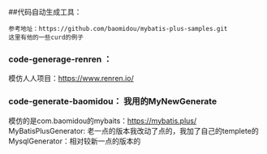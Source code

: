 ##代码自动生成工具： 
````
参考地址：https://github.com/baomidou/mybatis-plus-samples.git
这里有他的一些curd的例子
````

### code-generage-renren ：
 模仿人人项目：https://www.renren.io/

### code-generate-baomidou： 我用的MyNewGenerate
模仿的是com.baomidou的mybaits：https://mybatis.plus/
MyBatisPlusGenerator: 老一点的版本我改动了点的，我加了自己的templete的
MysqlGenerator：相对较新一点的版本的